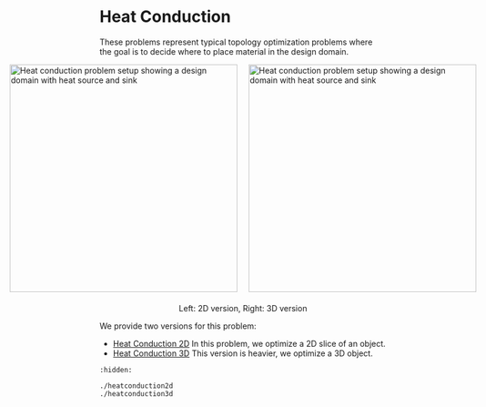 # Heat Conduction

These problems represent typical topology optimization problems where the goal is to decide where to place material in the design domain.


<div style="display: flex; justify-content: center; gap: 20px; flex-direction: column; align-items: center;">
    <div style="display: flex; justify-content: center; gap: 20px;">
        <img src="../../_static/img/problems/heatconduction2d.png" alt="Heat conduction problem setup showing a design domain with heat source and sink" width="400"/>
        <img src="../../_static/img/problems/heatconduction3d.png" alt="Heat conduction problem setup showing a design domain with heat source and sink" width="400"/>
    </div>
    <div style="text-align: center;">Left: 2D version, Right: 3D version</div>
</div>


We provide two versions for this problem:
- [Heat Conduction 2D](./heatconduction2d.md) In this problem, we optimize a 2D slice of an object.
- [Heat Conduction 3D](./heatconduction3d.md) This version is heavier, we optimize a 3D object.

```{toctree}
:hidden:

./heatconduction2d
./heatconduction3d
```
